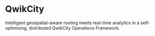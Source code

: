 # QwikCity
Intelligent geospatial-aware routing meets real-time analytics in a self-optimizing, distributed QwikCity Operations Framework.
